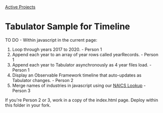 [Active Projects](../../../io/)

# Tabulator Sample for Timeline

TO DO - Within javascript in the current page:

1. Loop through years 2017 to 2020. - Person 1
2. Append each year to an array of year rows called yearRecords. - Person 1
3. Append each year to Tabulator asynchronously as 4 year files load. - Person 1
4. Display an Observable Framework timeline that auto-updates as Tabulator changes. - Person 2
5. Merge names of industries in javascript using our [NAICS Lookup](https://model.earth/community-data/us/id_lists/industry_id_list.csv) - Person 3

If you're Person 2 or 3, work in a copy of the index.html page. Deploy within this folder in your fork.


